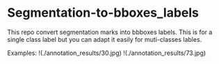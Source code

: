 # Segmentation-to-bboxes_labels

This repo convert segmentation marks into bbboxes labels. This is for a single class label but you can adapt it easily for muti-classes lables.

Examples:
!(./annotation_results/30.jpg)
!(./annotation_results/73.jpg)
